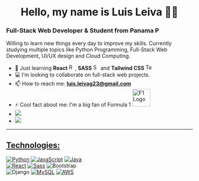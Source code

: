 <h1 align='center'>Hello, my name is Luis Leiva 👋🏼</h1>

### Full-Stack Web Developer & Student from Panama <img alt="Panama Flag" style='height: 1rem' src='https://upload.wikimedia.org/wikipedia/commons/a/ab/Flag_of_Panama.svg'>
Willing to learn new things every day to improve my skills. Currently studying multiple topics like Python Programming, Full-Stack Web Development, UI/UX design and Cloud Computing.
- 🌱 Just learning **React** <img alt="React Logo" style='height: 1rem' src='https://upload.wikimedia.org/wikipedia/commons/a/a7/React-icon.svg'>, **SASS** <img alt="SASS Logo" style='height: 1rem' src='https://upload.wikimedia.org/wikipedia/commons/9/96/Sass_Logo_Color.svg'> and **Tailwind CSS** <img alt="Tailwind CSS Logo" style='height: 1rem' src='https://upload.wikimedia.org/wikipedia/commons/d/d5/Tailwind_CSS_Logo.svg'>
- 💻 I’m looking to collaborate on full-stack web projects.
- 📫 How to reach me: **luis.leivag23@gmail.com**
- ⚡ Cool fact about me: I'm a big fan of Formula 1 <img alt="F1 Logo" style='width: 3rem' src='https://upload.wikimedia.org/wikipedia/commons/3/33/F1.svg'>
- <a href="https://www.codewars.com/users/Luislev" target="_blank" rel="noreferrer"><img src="https://www.codewars.com/users/Luislev/badges/small"/>
- ![](https://komarev.com/ghpvc/?username=luislev&color=green&style=for-the-badge)
---
## Technologies:
[![Python](https://img.shields.io/badge/Python-4584b6?style=for-the-badge&logo=python&logoColor=white&labelColor=101010)]()
[![JavaScript](https://img.shields.io/badge/JavaScript-F7DF1E?style=for-the-badge&logo=javascript&logoColor=white&labelColor=101010)]()
[![Java](https://img.shields.io/badge/Java-5382a1?style=for-the-badge&logo=intellijidea&logoColor=white&labelColor=101010)]()
</br>
[![React](https://img.shields.io/badge/React-61DBFB?style=for-the-badge&logo=react&logoColor=white&labelColor=101010)]()
[![Sass](https://img.shields.io/badge/SASS-CD6799?style=for-the-badge&logo=sass&logoColor=white&labelColor=101010)]()
![Bootstrap](https://img.shields.io/badge/Bootstrap-7952B3?style=for-the-badge&logo=bootstrap&logoColor=white&labelColor=101010)
</br>
![Django](https://img.shields.io/badge/Django-092E20?style=for-the-badge&logo=django&logoColor=white&labelColor=101010)
[![MySQL](https://img.shields.io/badge/MySQL-4479A1?style=for-the-badge&logo=mysql&logoColor=white&labelColor=101010)]()
[![AWS](https://img.shields.io/badge/AWS-FF9900?style=for-the-badge&logo=amazon-aws&logoColor=white&labelColor=101010)]()
